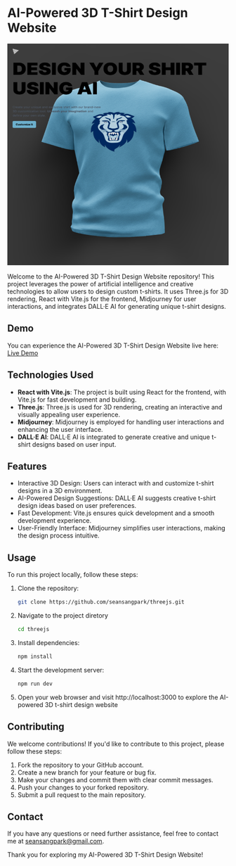 # AI-Powered 3D T-Shirt Design Website

![Project Logo](./client/src/assets/project.png)

Welcome to the AI-Powered 3D T-Shirt Design Website repository! This project leverages the power of artificial intelligence and creative technologies to allow users to design custom t-shirts. It uses Three.js for 3D rendering, React with Vite.js for the frontend, Midjourney for user interactions, and integrates DALL·E AI for generating unique t-shirt designs.

## Demo

You can experience the AI-Powered 3D T-Shirt Design Website live here: [Live Demo](https://github.com/seansangpark/threejs)

## Technologies Used

- **React with Vite.js**: The project is built using React for the frontend, with Vite.js for fast development and building.
- **Three.js**: Three.js is used for 3D rendering, creating an interactive and visually appealing user experience.
- **Midjourney**: Midjourney is employed for handling user interactions and enhancing the user interface.
- **DALL·E AI**: DALL·E AI is integrated to generate creative and unique t-shirt designs based on user input.

## Features

- Interactive 3D Design: Users can interact with and customize t-shirt designs in a 3D environment.
- AI-Powered Design Suggestions: DALL·E AI suggests creative t-shirt design ideas based on user preferences.
- Fast Development: Vite.js ensures quick development and a smooth development experience.
- User-Friendly Interface: Midjourney simplifies user interactions, making the design process intuitive.

## Usage

To run this project locally, follow these steps:

1. Clone the repository:

   ```bash
   git clone https://github.com/seansangpark/threejs.git

2. Navigate to the project diretory

   ```bash
   cd threejs

3. Install dependencies:

   ```bash
   npm install

4. Start the development server:

   ```bash
   npm run dev

5. Open your web browser and visit http://localhost:3000 to explore the AI-powered 3D t-shirt design website

## Contributing

We welcome contributions! If you'd like to contribute to this project, please follow these steps:

1. Fork the repository to your GitHub account.
2. Create a new branch for your feature or bug fix.
3. Make your changes and commit them with clear commit messages.
4. Push your changes to your forked repository.
5. Submit a pull request to the main repository.

## Contact

If you have any questions or need further assistance, feel free to contact me at seansangpark@gmail.com.

Thank you for exploring my AI-Powered 3D T-Shirt Design Website!
